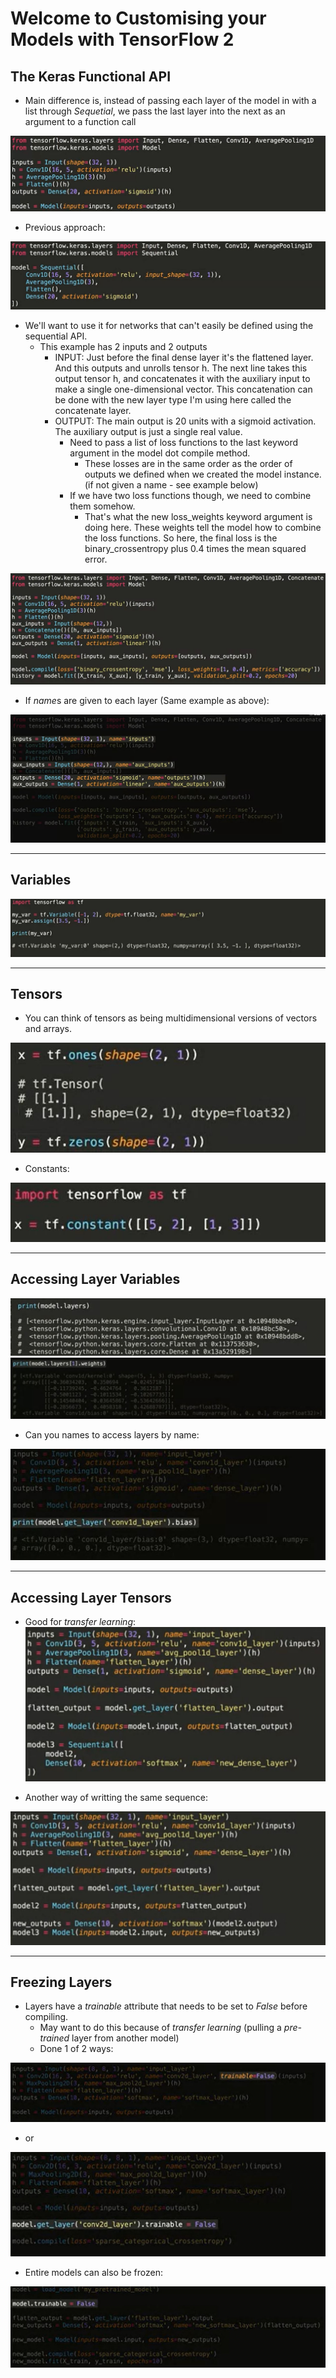 # **Welcome to Customising your Models with TensorFlow 2**

## **The Keras Functional API**
- Main difference is, instead of passing each layer of the model in with a list through *Sequetial*, we pass the last layer into the next as an argument to a function call

![alt_text](./images/keras_api.JPG 'image')

- Previous approach:

![alt_text](./images/keras_api2.JPG 'image')

- We'll want to use it for networks that can't easily be defined using the sequential API.
    - This example has 2 inputs and 2 outputs
        - INPUT: Just before the final dense layer it's the flattened layer. And this outputs and unrolls tensor h. The next line takes this output tensor h, and concatenates it with the auxiliary input to make a single one-dimensional vector. This concatenation can be done with the new layer type I'm using here called the concatenate layer.
        - OUTPUT: The main output is 20 units with a sigmoid activation. The auxiliary output is just a single real value.
            - Need to pass a list of loss functions to the last keyword argument in the model dot compile method.
                - These losses are in the same order as the order of outputs we defined when we created the model instance. (if not given a name - see example below)
            - If we have two loss functions though, we need to combine them somehow.
                - That's what the new loss_weights keyword argument is doing here. These weights tell the model how to combine the loss functions. So here, the final loss is the binary_crossentropy plus 0.4 times the mean squared error.

![alt_text](./images/keras_api3.JPG 'image')

- If *name*s are given to each layer (Same example as above):

![alt_text](./images/keras_api4.JPG 'image')

<hr>

## **Variables**

![alt_text](./images/variable.JPG 'image')


<hr>

## **Tensors**
- You can think of tensors as being multidimensional versions of vectors and arrays.

![alt_text](./images/tensors.JPG 'image')

- Constants:

![alt_text](./images/variable2.JPG 'image')

<hr>

## **Accessing Layer Variables**
![alt_text](./images/accessing_model.JPG 'image')
![alt_text](./images/accessing_model2.JPG 'image')

- Can you names to access layers by name:

![alt_text](./images/accessing_model3.JPG 'image')

<hr>

## **Accessing Layer Tensors**
- Good for *transfer learning*:
![alt_text](./images/accessing_model5.JPG 'image')

- Another way of writting the same sequence:

![alt_text](./images/accessing_model6.JPG 'image')

<hr>

## **Freezing Layers**
- Layers have a *trainable* attribute that needs to be set to *False* before compiling. 
    - May want to do this because of *transfer learning* (pulling a *pre-trained* layer from another model)
    - Done 1 of 2 ways:


![alt_text](./images/freeze1.JPG 'image')

- or

![alt_text](./images/freeze2.JPG 'image')

- Entire models can also be frozen:

![alt_text](./images/freeze3.JPG 'image')
